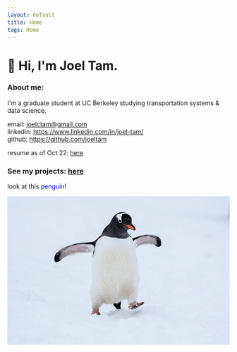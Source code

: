 ```yaml
---
layout: default
title: Home
tags: Home
---
```


# 👋 Hi, I'm Joel Tam.

### About me:
I'm a graduate student at UC Berkeley studying transportation systems & data science.

email: <joelctam@gmail.com> <br> linkedin: <https://www.linkedin.com/in/joel-tam/> <br> github: <https://github.com/joeltam>

resume as of Oct 22: [here](./joeltamresume.pdf)

### See my projects: [here](./projects.md)


look at this <font color="blue">penguin</font>!

![this is a penguin](./penguin.jpg)


